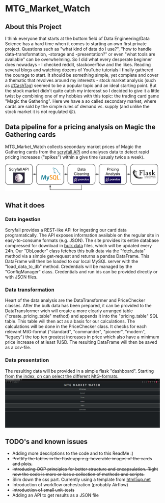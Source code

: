# MTG_Market_Watch

## About this Project
I think everyone that starts at the bottom field of Data Engineering/Data Science has a hard time when it comes to starting an own first private project. 
Questions such as "what kind of data do I use?", "how to handle data-transformation, -storage and -presentation?" or even "what tools are available" can be overwhelming.
So I did what every desperate beginner does nowadays - I checked reddit, stackoverflow and the likes. Reading several blogs and watching dozens of YouTube tutorials I
finally gathered the courage to start. It should be something simple, yet complete and cover a thematic that revolves around my interests - stock market analysis (such as 
[#CashTag](https://github.com/shafiab/HashtagCashtag)) seemed to be a popular topic and an ideal starting point. But the stock market didn't quite catch my interesst so I
decided to give it a little twist by combining one of my hobbies with this topic: the trading card game "Magic the Gathering". Here we have a so called secondary market, where 
cards are sold by the simple rules of demand vs. supply (and unlike the stock market it is not regulated :wink:).

## Data pipeline for a pricing analysis on Magic the Gathering cards
MTG_Market_Watch collects secondary market prices of Magic the Gathering cards from the [scryfall API](https://https://scryfall.com/docs/api) and analyses data to detect rapid 
pricing increases ("spikes") within a give time (usualy twice a week).

![This is an image](/assets/Overview.png)

## What it does
### Data ingestion
Scryfall provides a REST-like API for ingesting our card data programatically. The API exposes information available on the regular site in easy-to-consume formats (e.g. JSON).
The site provides its entire database compressed for download in [bulk data](https://scryfall.com/docs/api/bulk-data) files, which will be updated every 24h.
Our "DbLoader" class fetches this bulk data via the "fetch_data" method via a simple get-request and returns a pandas DataFrame. This DataFrame will then be loaded to our local 
MySQL server with the "load_data_to_db" method. Credentials will be managed by the "ConfigManager" class. Credentials and run ids can be provided directly or with JSON files.
### Data transformation
Heart of the data analysis are the DataTransformer and PriceChecker classes. After the bulk data has been prepared, it can be provided to the DataTransformer wich 
will create a more clearly arranged table ("create_pricing_table" method) and appends it into the "pricing_table" SQL table. This table will then act as a basis 
for our calculations. The calculations will be done in the PriceChecker class. It checks for each relevant MtG-format ("standard", "commander", "pioneer", "modern", "legacy") the top ten greatest increases in price which also have a minimum price increase of at least 1USD. The resulting DataFrame will then be saved as a csv-file.

### Data presentation
The resulting data will be provided in a simple flask "dashboard". Starting from the index, on can select the different MtG-formats.
![This is an image](/assets/Index.PNG)

## TODO's and known issues
- Adding more descriptions to the code and to this ReadMe :)
- ~~Prettify the tables in the flask app e.g. hoverable images of the cards and plots.~~
- ~~Introducing OOP principles for better structure and encapsulation. Right now the code is more or less a collection of methods and scripts.~~
- Slim down the css part. Currently using a template from [html5up.net](https://html5up.net)
- Introduction of workflow orchestration (probably Airflow)
- ~~Introduction of small unit-tests~~
- Adding an API to get results as a JSON file
